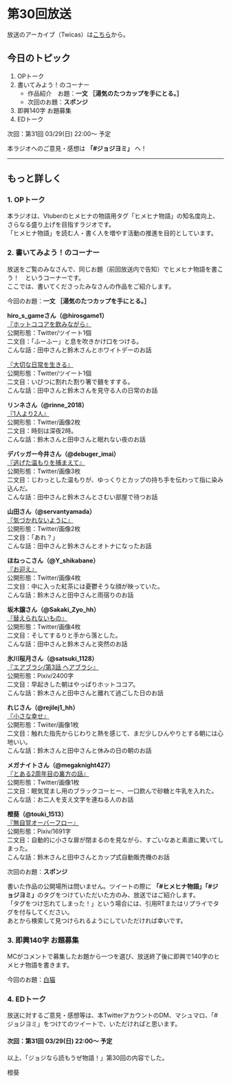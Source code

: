 # 第30回放送

放送のアーカイブ（Twicas）は[こちら](https://twitcasting.tv/hmhnstory_radio/movie/601277908)から。  

## 今日のトピック
1. OPトーク
1. 書いてみよう！のコーナー
    - 作品紹介　お題：<b>一文 ［湯気のたつカップを手にとる。］</b>
    - 次回のお題：<b>スポンジ</b>
1. 即興140字 お題募集
1. EDトーク

次回：第31回 03/29(日) 22:00～ 予定  

本ラジオへのご意見・感想は **「#ジョジヨミ」** へ！

---

## もっと詳しく
### 1. OPトーク

本ラジオは、Vtuberのヒメヒナの物語用タグ「ヒメヒナ物語」の知名度向上、さらなる盛り上げを目指すラジオです。  
「ヒメヒナ物語」を読む人・書く人を増やす活動の推進を目的としています。  

### 2. 書いてみよう！のコーナー
放送をご覧のみなさんで、同じお題（前回放送内で告知）でヒメヒナ物語を書こう！　というコーナーです。  
ここでは、書いてくださったみなさんの作品をご紹介します。

今回のお題：<b>一文 ［湯気のたつカップを手にとる。］</b>

**hiro_s_gameさん（@hirosgame1）**  
[『ホットココアを飲みながら』](https://twitter.com/hirosgame1/status/1239186334746472449?s=20)  
公開形態：Twitter/ツイート1個  
二文目：「ふーふー」と息を吹きかけ口をつける。  
こんな話：田中さんと鈴木さんとホワイトデーのお話  

[『大切な日常を生きる』](https://twitter.com/hirosgame1/status/1240717143663972352?s=20)  
公開形態：Twitter/ツイート1個  
二文目：いびつに割れた割り箸で麺をすする。  
こんな話：田中さんと鈴木さんを見守る人の日常のお話  

**リンネさん（@rinne_2018）**  
[『1人より2人』](https://twitter.com/rinne_2018/status/1239391194565640193?s=20)  
公開形態：Twitter/画像2枚  
二文目：時刻は深夜2時。  
こんな話：鈴木さんと田中さんと眠れない夜のお話  

**デバッガー今井さん（@debuger_imai）**  
[『逃げた温もりを捕まえて』](https://twitter.com/debuger_imai/status/1240190935423537152?s=20)  
公開形態：Twitter/画像3枚  
二文目：じわっとした温もりが、ゆっくりとカップの持ち手を伝わって指に染み込んだ。  
こんな話：田中さんと鈴木さんとさむい部屋で待つお話  

**山田さん（@servantyamada）**  
[『気づかれないように』](https://twitter.com/servantyamada/status/1240719928417648640?s=20)  
公開形態：Twitter/画像2枚  
二文目：「あれ？」  
こんな話：田中さんと鈴木さんとオトナになったお話  

**ほねっこさん（@Y_shikabane）**  
[『お迎え』](https://twitter.com/Y_shikabane/status/1240896850195959808?s=20)  
公開形態：Twitter/画像4枚  
二文目：中に入った紅茶には憂鬱そうな顔が映っていた。  
こんな話：鈴木さんと田中さんと雨宿りのお話  

**坂木譲さん（@Sakaki_Zyo_hh）**  
[『替えられないもの』](https://twitter.com/Sakaki_Zyo_hh/status/1240939972271587328?s=20)  
公開形態：Twitter/画像4枚  
二文目：そしてするりと手から落とした。  
こんな話：田中さんと鈴木さんと突然のお話  

**氷川桜月さん（@satsuki_1128）**  
[『エアブラシ/第3話 ヘアブラシ』](https://twitter.com/satsuki_1128/status/1241236717304041472?s=20)  
公開形態：Pixiv/2400字  
二文目：早起きした朝はやっぱりホットココア。  
こんな話：鈴木さんと田中さんと離れて過ごした日のお話  

**れじさん（@rejilej1_hh）**  
[『小さな幸せ』](https://twitter.com/rejilej1_hh/status/1241617023970369536?s=20)  
公開形態：Twiiter/画像1枚  
二文目：触れた指先からじわりと熱を感じて、まだ少しひんやりとする朝には心地いい。  
こんな話：鈴木さんと田中さんと休みの日の朝のお話

**メガナイトさん（@megaknight427）**  
[『とある2周年目の裏方の話』](https://twitter.com/megaknight427/status/1241672112441417728?s=20)  
公開形態：Twitter/画像1枚  
二文目：眠気覚まし用のブラックコーヒー、一口飲んで砂糖と牛乳を入れた。  
こんな話：お二人を支え文字を連ねる人のお話

**橙葵（@touki_1513）**  
[『無自覚オーバーフロー』](https://twitter.com/touki_1513/status/1241727902929924096?s=20)  
公開形態：Pixiv/1691字  
二文目：自動的に小さな扉が閉まるのを見ながら、すごいなあと素直に驚いてしまった。  
こんな話：鈴木さんと田中さんとカップ式自動販売機のお話  

次回のお題：<b>スポンジ</b>

書いた作品の公開場所は問いません。ツイートの際に <b>「#ヒメヒナ物語」「#ジョジヨミ」</b>のタグをつけていただいた方のみ、放送ではご紹介します。  
「タグをつけ忘れてしまった！」という場合には、引用RTまたはリプライでタグを付与してください。  
あとから検索して見つけられるようにしていただければ幸いです。  

### 3. 即興140字 お題募集
MCがコメントで募集したお題から一つを選び、放送終了後に即興で140字のヒメヒナ物語を書きます。

今回のお題：[白猫](https://twitter.com/hmhnStory_Radio/status/1242085389189279744?s=20)

### 4. EDトーク

放送に対するご意見・感想等は、本TwitterアカウントのDM、マシュマロ、「#ジョジヨミ」をつけてのツイートで、いただければと思います。

#### 次回：第31回 03/29(日) 22:00～ 予定  

以上、「ジョジなら読もうぜ物語！」第30回の内容でした。

橙葵
